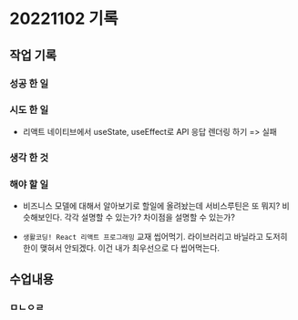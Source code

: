 ﻿# 20221102 기록
## 작업 기록
### 성공 한 일


### 시도 한 일
- 리액트 네이티브에서 useState, useEffect로 API 응답 렌더링 하기 => 실패

### 생각 한 것


### 해야 할 일
- 비즈니스 모델에 대해서 알아보기로 할일에 올려놨는데 서비스루틴은 또 뭐지? 비슷해보인다. 각각 설명할 수 있는가? 차이점을 설명할 수 있는가? 

- `생활코딩! React 리액트 프로그래밍` 교재 씹어먹기. 라이브러리고 바닐라고 도저히 한이 맺혀서 안되겠다. 이건 내가 최우선으로 다 씹어먹는다. 


## 수업내용
### ㅁㄴㅇㄹ